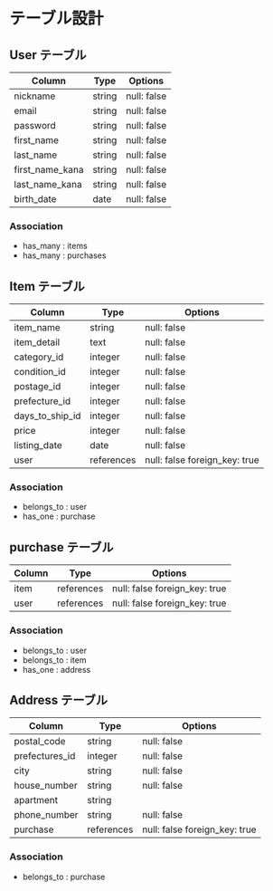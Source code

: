 # テーブル設計

## User テーブル

| Column         | Type        | Options                      |
| -------------- | ----------- | ---------------------------- |
| nickname       | string      | null: false                  |
| email          | string      | null: false                  |
| password       | string      | null: false                  |
| first_name     | string      | null: false                  |
| last_name      | string      | null: false                  |
| first_name_kana| string      | null: false                  |
| last_name_kana | string      | null: false                  |
| birth_date     | date         | null: false                 |

### Association

- has_many : items
- has_many : purchases

## Item テーブル

| Column         | Type        | Options                      |
| -------------- | ----------- | ---------------------------- |
| item_name      | string      | null: false                  |
| item_detail    | text        | null: false                  |
| category_id    | integer     | null: false                  |
| condition_id   | integer     | null: false                  |
| postage_id     | integer     | null: false                  |
| prefecture_id  | integer     | null: false                  |
| days_to_ship_id| integer     | null: false                  |
| price          | integer     | null: false                  |
| listing_date   | date        | null: false                  |
| user           | references  | null: false foreign_key: true|

### Association

- belongs_to : user
- has_one : purchase

## purchase テーブル
| Column         | Type        | Options                      |
| -------------- | ----------- | ---------------------------- |
| item           | references  | null: false foreign_key: true|
| user           | references  | null: false foreign_key: true|

### Association

- belongs_to : user
- belongs_to : item
- has_one : address

## Address テーブル

| Column         | Type        | Options                      |
| -------------- | ----------- | ---------------------------- |
| postal_code    | string      | null: false                  |
| prefectures_id | integer     | null: false                  |
| city           | string      | null: false                  |
| house_number   | string      | null: false                  |
| apartment      | string      |                              |
| phone_number   | string      | null: false                  |
| purchase       | references  | null: false foreign_key: true|

### Association

- belongs_to : purchase